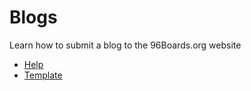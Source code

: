 # Blogs

Learn how to submit a blog to the 96Boards.org website

- [Help](../help/blog.md)
- [Template](../help/2017-07-20-new-template.md)
